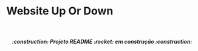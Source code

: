 # Website Up Or Down
 
<br>
<h5 align="center">
  :construction: Projeto README :rocket: em construção :construction:
</h5>
